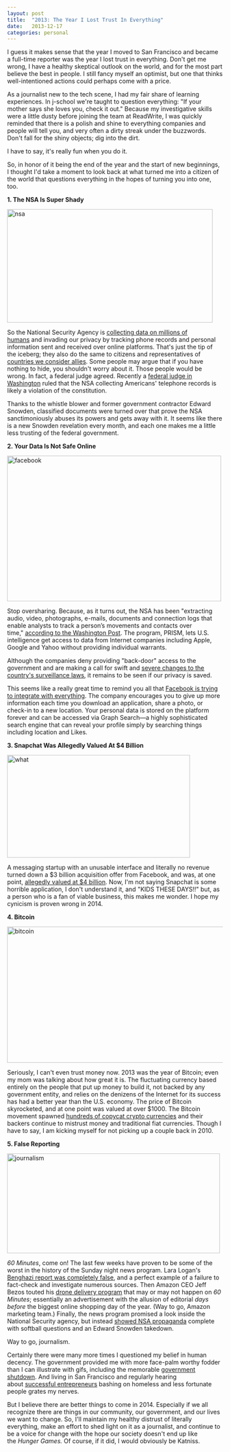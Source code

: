 ```yaml
---
layout: post
title:  "2013: The Year I Lost Trust In Everything"
date:   2013-12-17
categories: personal
---
```

I guess it makes sense that the year I moved to San Francisco and became a full-time reporter was the year I lost trust in everything. Don't get me wrong, I have a healthy skeptical outlook on the world, and for the most part believe the best in people. I still fancy myself an optimist, but one that thinks well-intentioned actions could perhaps come with a price.<p>

As a journalist new to the tech scene, I had my fair share of learning experiences. In j-school we're taught to question everything: "If your mother says she loves you, check it out." Because my investigative skills were a little dusty before joining the team at ReadWrite, I was quickly reminded that there is a polish and shine to everything companies and people will tell you, and very often a dirty streak under the buzzwords. Don't fall for the shiny objects; dig into the dirt.<p>

I have to say, it's really fun when you do it.<p>

So, in honor of it being the end of the year and the start of new beginnings, I thought I'd take a moment to look back at what turned me into a citizen of the world that questions everything in the hopes of turning you into one, too.<p>

<strong>1. The NSA Is Super Shady</strong><p>

<a href="http://media.giphy.com/media/dFpG6KdpSEzC0/giphy.gif"><img class="alignnone size-full wp-image-487" alt="nsa" src="http://media.giphy.com/media/dFpG6KdpSEzC0/giphy.gif" width="480" height="265" /></a>

<p>
So the National Security Agency is <u><a href="http://america.aljazeera.com/articles/multimedia/timeline-edward-snowden-revelations.html" target="_blank">collecting data on millions of humans</a></u> and invading our privacy by tracking phone records and personal information sent and received over online platforms. That's just the tip of the iceberg; they also do the same to citizens and representatives of <u><a href="http://www.cbsnews.com/news/report-nsa-spied-on-brazilian-mexican-presidents/" target="_blank">countries we consider allies</a></u>. Some people may argue that if you have nothing to hide, you shouldn't worry about it. Those people would be wrong. In fact, a federal judge agreed. Recently a <u><a href="http://www.theguardian.com/world/2013/dec/16/nsa-phone-surveillance-likely-unconstitutional-judge?CMP=fb_us" target="_blank">federal judge in Washington</a></u> ruled that the NSA collecting Americans' telephone records is likely a violation of the constitution.<p>

Thanks to the whistle blower and former government contractor Edward Snowden, classified documents were turned over that prove the NSA sanctimoniously abuses its powers and gets away with it. It seems like there is a new Snowden revelation every month, and each one makes me a little less trusting of the federal government.<p>

<strong>2. Your Data Is Not Safe Online</strong><p>

<a href="http://media.giphy.com/media/XuKX7zm7Quu4w/giphy.gif"><img class="alignnone size-full wp-image-489" alt="facebook" src="http://media.giphy.com/media/XuKX7zm7Quu4w/giphy.gif" width="500" height="340" /></a><p>

Stop oversharing. Because, as it turns out, the NSA has been "extracting audio, video, photographs, e-mails, documents and connection logs that enable analysts to track a person’s movements and contacts over time," <u><a title="http://www.washingtonpost.com/investigations/us-intelligence-mining-data-from-nine-us-internet-companies-in-broad-secret-program/2013/06/06/3a0c0da8-cebf-11e2-8845-d970ccb04497_story.html" href="http://www.washingtonpost.com/investigations/us-intelligence-mining-data-from-nine-us-internet-companies-in-broad-secret-program/2013/06/06/3a0c0da8-cebf-11e2-8845-d970ccb04497_story.html">according to the Washington Post</a></u>. The program, PRISM, lets U.S. intelligence get access to data from Internet companies including Apple, Google and Yahoo without providing individual warrants.<p>

Although the companies deny providing "back-door" access to the government and are making a call for swift and <u><a href="http://www.theguardian.com/world/2013/dec/09/nsa-surveillance-tech-companies-demand-sweeping-changes-to-us-laws" target="_blank">severe changes to the country's surveillance laws</a></u>, it remains to be seen if our privacy is saved.<p>

This seems like a really great time to remind you all that <u><a href="http://readwrite.com/2013/11/19/facebook-integration-everywhere#feed=/search?keyword=facebook+integration&amp;awesm=~oqlUtUjYimThQ0" target="_blank">Facebook is trying to integrate with everything</a></u>. The company encourages you to give up more information each time you download an application, share a photo, or check-in to a new location. Your personal data is stored on the platform forever and can be accessed via Graph Search—a highly sophisticated search engine that can reveal your profile simply by searching things including location and Likes.<p>

<strong>3. Snapchat Was Allegedly Valued At $4 Billion</strong><p>

<a href="http://media0.giphy.com/media/i9nkolRQgbN9C/giphy.gif"><img class="alignnone size-full wp-image-491" alt="what" src="http://media0.giphy.com/media/i9nkolRQgbN9C/giphy.gif" width="427" height="240" /></a><p>

A messaging startup with an unusable interface and literally no revenue turned down a $3 billion acquisition offer from Facebook, and was, at one point, <u><a href="http://www.theverge.com/2013/11/15/5106950/google-snapchat-4-billion-buyout-rumor" target="_blank">allegedly valued at $4 billion</a></u>. Now, I'm not saying Snapchat is some horrible application, I don't understand it, and "KIDS THESE DAYS!!" but, as a person who is a fan of viable business, this makes me wonder. I hope my cynicism is proven wrong in 2014.<p>

<strong>4. Bitcoin</strong><p>

<a href="http://media.giphy.com/media/GMIbzgzyS4pws/giphy.gif"><img class="alignnone size-full wp-image-492" alt="bitcoin" src="http://media.giphy.com/media/GMIbzgzyS4pws/giphy.gif" width="574" height="318" /></a><p>

Seriously, I can't even trust money now. 2013 was the year of Bitcoin; even my mom was talking about how great it is. The fluctuating currency based entirely on the people that put up money to build it, not backed by any government entity, and relies on the denizens of the Internet for its success has had a better year than the U.S. economy. The price of Bitcoin skyrocketed, and at one point was valued at over $1000. The Bitcoin movement spawned <u><a href="http://readwrite.com/2013/12/03/the-bitcoin-alternative-field-guide#feed=/search?keyword=bitcoin&amp;awesm=~oqlME5m6PjyRp8" target="_blank">hundreds of copycat crypto currencies</a></u> and their backers continue to mistrust money and traditional fiat currencies. Though I have to say, I am kicking myself for not picking up a couple back in 2010.<p>

<strong>5. False Reporting</strong><p>

<a href="http://media.giphy.com/media/EAX4h31PLJDz2/giphy.gif"><img class="alignnone size-full wp-image-493" alt="journalism" src="http://media.giphy.com/media/EAX4h31PLJDz2/giphy.gif" width="497" height="233" /></a><p>

<em>60 Minutes</em>, come on! The last few weeks have proven to be some of the worst in the history of the Sunday night news program. Lara Logan's <u><a href="http://www.washingtonpost.com/blogs/erik-wemple/wp/2013/11/26/60-minutes-and-benghazi-five-hard-realities/" target="_blank">Benghazi report was completely false</a></u>, and a perfect example of a failure to fact-check and investigate numerous sources. Then Amazon CEO Jeff Bezos touted his <u><a href="http://readwrite.com/2013/12/02/for-prime-air-to-become-a-reality-amazon-must-solve-these-problems-first#feed=/search?keyword=amazon+drones&amp;awesm=~oqlQFeoF628lCT" target="_blank">drone delivery program</a></u> that may or may not happen on <em>60 Minutes</em>; essentially an advertisement with the allusion of editorial <em>days before </em>the biggest online shopping day of the year. (Way to go, Amazon marketing team.) Finally, the news program promised a look inside the National Security agency, but instead <u><a href="http://www.theverge.com/2013/12/15/5214452/60-minutes-softball-NSA-expose" target="_blank">showed NSA propaganda</a></u> complete with softball questions and an Edward Snowden takedown.

Way to go, journalism.

Certainly there were many more times I questioned my belief in human decency. The government provided me with more face-palm worthy fodder than I can illustrate with gifs, including the memorable <u><a href="http://www.motherjones.com/politics/2013/09/who-gets-screwed-shutdown-poor-people-old-people-basically-everyone" target="_blank">government shutdown</a></u>. And living in San Francisco and regularly hearing about <u><a href="http://valleywag.gawker.com/happy-holidays-startup-ceo-complains-sf-is-full-of-hum-1481067192" target="_blank">successful entrepreneurs</a></u> bashing on homeless and less fortunate people grates my nerves.

But I believe there are better things to come in 2014. Especially if we all recognize there are things in our community, our government, and our lives we want to change. So, I'll maintain my healthy distrust of literally everything, make an effort to shed light on it as a journalist, and continue to be a voice for change with the hope our society doesn't end up like the <em>Hunger Games. </em>Of course, if it did, I would obviously be Katniss.